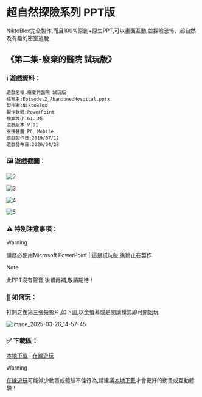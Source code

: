 # 超自然探險系列 PPT版
NiktoBlox完全製作,而且100%原創+原生PPT,可以畫面互動,並探險恐怖、超自然及有趣的密室逃脫
## 《第二集-廢棄的醫院 試玩版》
### :information_source:	 遊戲資料：
```
遊戲名稱:廢棄的醫院 試玩版
檔案名:Episode.2_AbandonedHospital.pptx
製作者:NiktoBlox
製作軟體:PowerPoint
檔案大小:61.1MB
遊戲版本:V.01
支援裝置:PC、Mobile
遊戲製作日:2019/07/12
遊戲發布日:2020/04/28
```
### :framed_picture:	 遊戲截圖：
![2](https://github.com/user-attachments/assets/0f953378-6aa5-4528-a8dd-a34764ccbaed)
  
![3](https://github.com/user-attachments/assets/1b225fc2-7ddf-4e6d-8e47-5f38eda3c3ca)

![4](https://github.com/user-attachments/assets/256feec4-01c5-460f-a2c7-9adb8f5ff333)

![5](https://github.com/user-attachments/assets/0351aa19-725c-4e73-8d53-03494ec0bde5)

### :warning:	 特別注意事項：
> [!WARNING]
> 請務必使用Microsoft PowerPoint | 這是試玩版,後續正在製作

> [!NOTE]
> 此PPT沒有聲音,後續再補,敬請期待！

### :thinking:  如何玩：
打開之後第三張投影片,如下圖,以全螢幕或是閱讀模式即可開始玩

![image_2025-03-26_14-57-45](https://github.com/user-attachments/assets/4add450d-078f-4c22-bb3a-1e2a22d8b8b4)



### :white_check_mark: 下載區：
[本地下載](https://github.com/NiktoBlox/Episode-1-Supernatural-Palace/releases/download/%E7%99%BC%E8%A1%8C%E7%89%88/Episode.1_SupernaturalPalace.pptx) | [在線遊玩](https://1drv.ms/p/c/87252f879fec2d81/EXy0EDW-seJKnJV2RKYIsGYBvQ6wJzK8cNZoB7r-OJGktw?e=moxF23)
> [!WARNING]
> [在線遊玩](https://1drv.ms/p/c/87252f879fec2d81/EXy0EDW-seJKnJV2RKYIsGYBvQ6wJzK8cNZoB7r-OJGktw?e=moxF23)可能減少動畫或體驗不佳行為,請建議[本地下載](https://github.com/NiktoBlox/Episode-1-Supernatural-Palace/releases/download/%E7%99%BC%E8%A1%8C%E7%89%88/Episode.1_SupernaturalPalace.pptx)才會更好的動畫或互動體驗！

